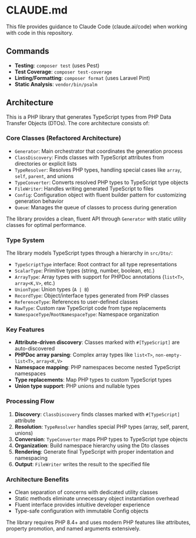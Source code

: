 # CLAUDE.md

This file provides guidance to Claude Code (claude.ai/code) when working with code in this repository.

## Commands

- **Testing**: `composer test` (uses Pest)
- **Test Coverage**: `composer test-coverage`
- **Linting/Formatting**: `composer format` (uses Laravel Pint)
- **Static Analysis**: `vendor/bin/psalm`

## Architecture

This is a PHP library that generates TypeScript types from PHP Data Transfer Objects (DTOs). The core architecture consists of:

### Core Classes (Refactored Architecture)
- `Generator`: Main orchestrator that coordinates the generation process
- `ClassDiscovery`: Finds classes with TypeScript attributes from directories or explicit lists
- `TypeResolver`: Resolves PHP types, handling special cases like `array`, `self`, `parent`, and unions
- `TypeConverter`: Converts resolved PHP types to TypeScript type objects
- `FileWriter`: Handles writing generated TypeScript to files
- `Config`: Configuration object with fluent builder pattern for customizing generation behavior
- `Queue`: Manages the queue of classes to process during generation

The library provides a clean, fluent API through `Generator` with static utility classes for optimal performance.

### Type System
The library models TypeScript types through a hierarchy in `src/Dto/`:
- `TypeScriptType` interface: Root contract for all type representations
- `ScalarType`: Primitive types (string, number, boolean, etc.)
- `ArrayType`: Array types with support for PHPDoc annotations (`list<T>`, `array<K,V>`, etc.)
- `UnionType`: Union types (`A | B`)
- `RecordType`: Object/interface types generated from PHP classes
- `ReferenceType`: References to user-defined classes
- `RawType`: Custom raw TypeScript code from type replacements
- `NamespaceType`/`RootNamespaceType`: Namespace organization

### Key Features
- **Attribute-driven discovery**: Classes marked with `#[TypeScript]` are auto-discovered
- **PHPDoc array parsing**: Complex array types like `list<T>`, `non-empty-list<T>`, `array<K,V>`
- **Namespace mapping**: PHP namespaces become nested TypeScript namespaces
- **Type replacements**: Map PHP types to custom TypeScript types
- **Union type support**: PHP unions and nullable types

### Processing Flow
1. **Discovery**: `ClassDiscovery` finds classes marked with `#[TypeScript]` attribute
2. **Resolution**: `TypeResolver` handles special PHP types (array, self, parent, unions)
3. **Conversion**: `TypeConverter` maps PHP types to TypeScript type objects
4. **Organization**: Build namespace hierarchy using the Dto classes
5. **Rendering**: Generate final TypeScript with proper indentation and namespacing
6. **Output**: `FileWriter` writes the result to the specified file

### Architecture Benefits
- Clean separation of concerns with dedicated utility classes
- Static methods eliminate unnecessary object instantiation overhead
- Fluent interface provides intuitive developer experience
- Type-safe configuration with immutable Config objects

The library requires PHP 8.4+ and uses modern PHP features like attributes, property promotion, and named arguments extensively.